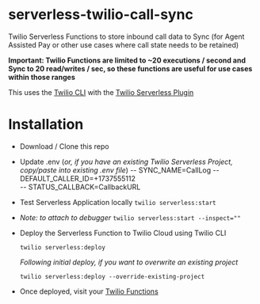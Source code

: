 # serverless-twilio-call-sync

Twilio Serverless Functions to store inbound call data to Sync (for Agent Assisted Pay or other use cases where call state needs to be retained)

**Important: Twilio Functions are limited to ~20 executions / second and Sync to 20 read/writes / sec, so these functions are useful for use cases within those ranges**

This uses the [Twilio CLI](https://www.twilio.com/docs/twilio-cli/quickstart) with the [Twilio Serverless Plugin](https://www.twilio.com/docs/twilio-cli/plugins)

# Installation

- Download / Clone this repo
- Update .env (_or, if you have an existing Twilio Serverless Project, copy/paste into existing .env file_)
  -- SYNC_NAME=CallLog
  -- DEFAULT_CALLER_ID=+1737555112  
  -- STATUS_CALLBACK=CallbackURL

- Test Serverless Application locally
  `twilio serverless:start`

- _Note: to attach to debugger_
  `twilio serverless:start --inspect=""`

- Deploy the Serverless Function to Twilio Cloud using Twilio CLI

  `twilio serverless:deploy`

  _Following initial deploy, if you want to overwrite an existing project_

  `twilio serverless:deploy --override-existing-project`

- Once deployed, visit your [Twilio Functions](https://www.twilio.com/console/functions/overview/services)
